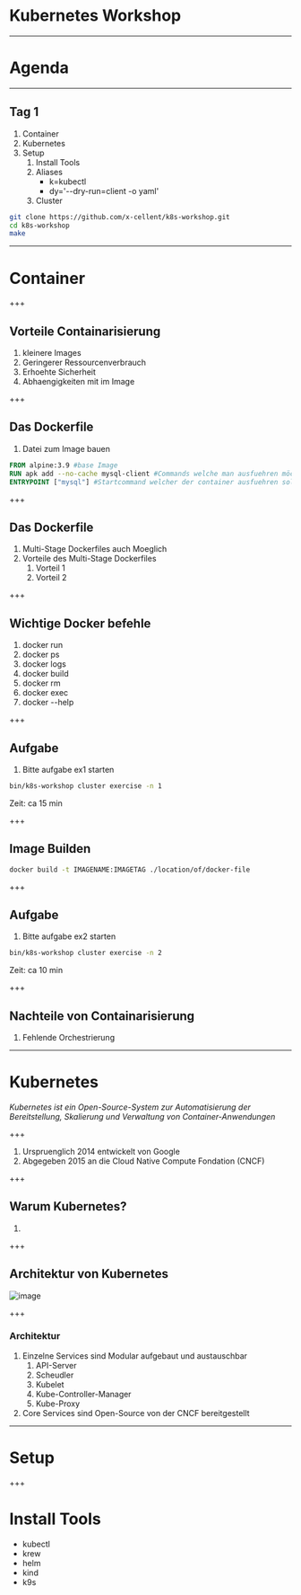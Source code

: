 # Kubernetes Workshop

---

# Agenda

---

<!-- .slide: style="text-align: left;"> -->
## Tag 1
1. Container
1. Kubernetes
1. Setup
    1. Install Tools
    1. Aliases
        - k=kubectl
        - dy='--dry-run=client -o yaml'
    1. Cluster
```sh
git clone https://github.com/x-cellent/k8s-workshop.git
cd k8s-workshop
make
```

---

# Container

+++

## Vorteile Containarisierung
1. kleinere Images <!-- .element: class="fragment" data-fragment-index="1" -->
1. Geringerer Ressourcenverbrauch <!-- .element: class="fragment" data-fragment-index="2" -->
1. Erhoehte Sicherheit <!-- .element: class="fragment" data-fragment-index="3" -->
1. Abhaengigkeiten mit im Image <!-- .element: class="fragment" data-fragment-index="4" -->

+++

## Das Dockerfile
1. Datei zum Image bauen

```Dockerfile
FROM alpine:3.9 #base Image
RUN apk add --no-cache mysql-client #Commands welche man ausfuehren möchte, in diesem fall mysql-client installieren
ENTRYPOINT ["mysql"] #Startcommand welcher der container ausfuehren soll
```

+++

## Das Dockerfile
1. Multi-Stage Dockerfiles auch Moeglich <!-- .element: class="fragment" data-fragment-index="1" -->
1. Vorteile des Multi-Stage Dockerfiles <!-- .element: class="fragment" data-fragment-index="2" -->
    1. Vorteil 1 <!-- .element: class="fragment" data-fragment-index="3" -->
    1. Vorteil 2 <!-- .element: class="fragment" data-fragment-index="4" -->

+++

## Wichtige Docker befehle
1. docker run
1. docker ps 
1. docker logs
1. docker build
1. docker rm
1. docker exec
1. docker --help

+++

## Aufgabe
1. Bitte aufgabe ex1 starten
```sh
bin/k8s-workshop cluster exercise -n 1
```
Zeit: ca 15 min

+++

## Image Builden

```sh
docker build -t IMAGENAME:IMAGETAG ./location/of/docker-file
```

+++

## Aufgabe
1. Bitte aufgabe ex2 starten
```sh
bin/k8s-workshop cluster exercise -n 2
```
Zeit: ca 10 min

+++

## Nachteile von Containarisierung
1. Fehlende Orchestrierung

---

# Kubernetes
*Kubernetes ist ein Open-Source-System  zur Automatisierung der Bereitstellung, Skalierung und Verwaltung von Container-Anwendungen*

+++

1. Urspruenglich 2014 entwickelt von Google
1. Abgegeben 2015 an die Cloud Native Compute Fondation (CNCF)

+++

## Warum Kubernetes?
1. 

+++

## Architektur von Kubernetes
![image](https://raw.githubusercontent.com/kubernetes/kubernetes/release-1.3/docs/design/architecture.png)

+++

### Architektur
1. Einzelne Services sind Modular aufgebaut und austauschbar
    1. API-Server
    1. Scheudler
    1. Kubelet
    1. Kube-Controller-Manager
    1. Kube-Proxy
1. Core Services sind Open-Source von der CNCF bereitgestellt


---

# Setup

+++

# Install Tools

- kubectl <!-- .element: class="fragment" data-fragment-index="1" -->
- krew <!-- .element: class="fragment" data-fragment-index="2" -->
- helm <!-- .element: class="fragment" data-fragment-index="3" -->
- kind <!-- .element: class="fragment" data-fragment-index="4" -->
- k9s <!-- .element: class="fragment" data-fragment-index="5" -->
